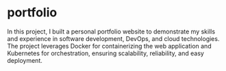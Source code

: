 # portfolio
In this project, I built a personal portfolio website to demonstrate my skills and experience in software  development, DevOps, and cloud technologies. The project leverages Docker for containerizing the web  application and Kubernetes for orchestration, ensuring scalability, reliability, and easy deployment.
